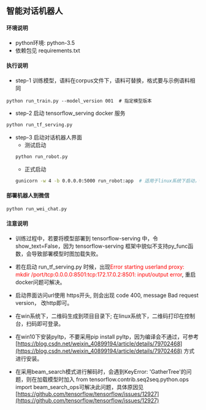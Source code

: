 ## 智能对话机器人
#### 环境说明
* python环境: python-3.5
* 依赖包见 requirements.txt

#### 执行说明
* step-1 训练模型，语料在corpus文件下，语料可替换，格式要与示例语料相同

 ```
python run_train.py --model_version 001  # 指定模型版本
 ```

* step-2 启动 tensorflow_serving docker 服务

```bash
python run_tf_serving.py
```

* step-3 启动对话机器人界面
  * 测试启动
   ```bash
   python run_robot.py
   ```
  * 正式启动
  ```bash
  gunicorn -w 4 -b 0.0.0.0:5000 run_robot:app  # 适用于linux系统下启动，win下会报错ModuleNotFoundError: No module named 'pwd'
  ```

#### 部署机器人到微信

```bash
python run_wei_chat.py
```

 #### 注意说明
 
  * 训练过程中，若要将模型部署到 tensorflow-serving 中，令show_text=False，因为 tensorflow-serving 框架中貌似不支持py_func函数，会导致部署模型时图加载失败。
 
  * 若在启动 run_tf_serving.py 时候，出现<font color="red">Error starting userland proxy: mkdir /port/tcp:0.0.0.0:8501:tcp:172.17.0.2:8501: input/output error</font>, 重启docker问题可解决。
  
  * 启动界面访问url使用 https开头, 则会出现 code 400, message Bad request version， 改http即可。
  
  * 在win系统下，二维码生成到项目目录下; 在linux系统下，二维码打印在控制台，扫码即可登录。
  
  * 在win10下安装pyltp，不要采用pip install pyltp，因为编译会不通过，可参考 [https://blog.csdn.net/weixin_40899194/article/details/79702468](https://blog.csdn.net/weixin_40899194/article/details/79702468) 方式进行安装。
  
  * 在采用beam_search模式进行解码时，会遇到KeyError: 'GatherTree'的问题，则在加载模型时加入 from tensorflow.contrib.seq2seq.python.ops import beam_search_ops可解决此问题，具体原因见 [https://github.com/tensorflow/tensorflow/issues/12927](https://github.com/tensorflow/tensorflow/issues/12927)